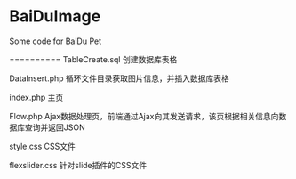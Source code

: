BaiDuImage
==========

Some code for BaiDu Pet

==========
TableCreate.sql 创建数据库表格

DataInsert.php  循环文件目录获取图片信息，并插入数据库表格

index.php  主页

Flow.php   Ajax数据处理页，前端通过Ajax向其发送请求，该页根据相关信息向数据库查询并返回JSON

style.css  CSS文件

flexslider.css 针对slide插件的CSS文件
